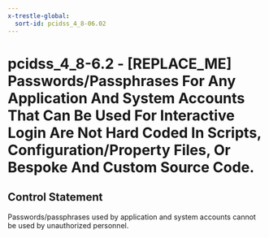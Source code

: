 ```yaml
---
x-trestle-global:
  sort-id: pcidss_4_8-06.02
---
```


# pcidss_4_8-6.2 - \[REPLACE_ME\] Passwords/Passphrases For Any Application And System Accounts That Can Be Used For Interactive Login Are Not Hard Coded In Scripts, Configuration/Property Files, Or Bespoke And Custom Source Code.

## Control Statement

Passwords/passphrases used by application and system accounts cannot be used by
unauthorized personnel.
